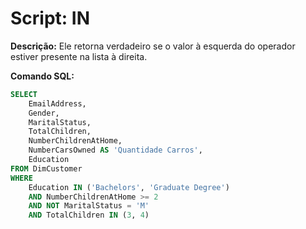 # Script: IN

**Descrição:** Ele retorna verdadeiro se o valor à esquerda do operador estiver presente na lista à direita.

**Comando SQL:**
```SQL
SELECT
	EmailAddress,
	Gender,
	MaritalStatus,
	TotalChildren,
	NumberChildrenAtHome,
	NumberCarsOwned AS 'Quantidade Carros',
	Education
FROM DimCustomer
WHERE 
	Education IN ('Bachelors', 'Graduate Degree')
	AND NumberChildrenAtHome >= 2
	AND NOT MaritalStatus = 'M'
	AND TotalChildren IN (3, 4)
